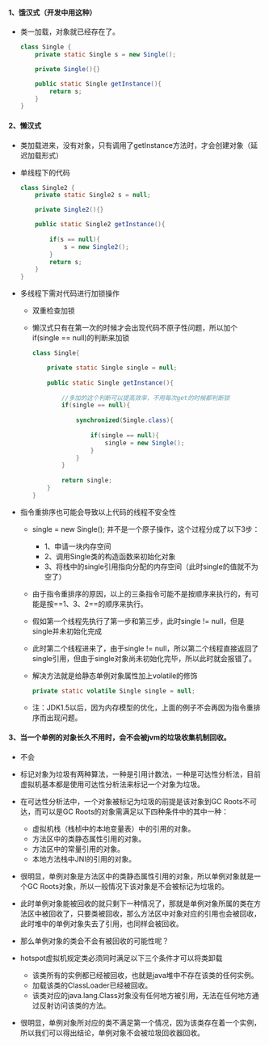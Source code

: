 #### 1、饿汉式（开发中用这种）

- 类一加载，对象就已经存在了。

    ```java
    class Single {
    	private static Single s = new Single();
    
    	private Single(){}
    
    	public static Single getInstance(){
    		return s;
    	}
    }
    ```

#### 2、懒汉式

- 类加载进来，没有对象，只有调用了getInstance方法时，才会创建对象（延迟加载形式）

- 单线程下的代码

    ```java
    class Single2 {
    	private static Single2 s = null;
    
    	private Single2(){}
    
    	public static Single2 getInstance(){
		
    		if(s == null){
				s = new Single2();
			}
    		return s;
    	}
    }
    ```

- 多线程下需对代码进行加锁操作

    - 双重检查加锁

    - 懒汉式只有在第一次的时候才会出现代码不原子性问题，所以加个if(single == null)的判断来加锁
    
        ```java
        class Single{
        
            private static Single single = null;
            
            public static Single getInstance(){
            
                //多加的这个判断可以提高效率，不用每次get的时候都判断锁
                if(single == null){ 
                
                    synchronized(Single.class){
                        
                        if(single == null){
                            single = new Single();
                        }
                    }
                }
                
                return single;
            }
        }
        ```

- 指令重排序也可能会导致以上代码的线程不安全性

    - single = new Single(); 并不是一个原子操作，这个过程分成了以下3步：

         - 1、申请一块内存空间
         - 2、调用Single类的构造函数来初始化对象
         - 3、将栈中的single引用指向分配的内存空间（此时single的值就不为空了）

    - 由于指令重排序的原因，以上的三条指令可能不是按顺序来执行的，有可能是按==1、3、2==的顺序来执行。
    
    - 假如第一个线程先执行了第一步和第三步，此时single != null，但是single并未初始化完成
    
    - 此时第二个线程进来了，由于single != null，所以第二个线程直接返回了single引用，但由于single对象尚未初始化完毕，所以此时就会报错了。
    
    - 解决方法就是给静态单例对象属性加上volatile的修饰

        ```java
        private static volatile Single single = null;
        ```
    
    - 注：JDK1.5以后，因为内存模型的优化，上面的例子不会再因为指令重排序而出现问题。

#### 3、当一个单例的对象长久不用时，会不会被jvm的垃圾收集机制回收。

- 不会

- 标记对象为垃圾有两种算法，一种是引用计数法，一种是可达性分析法，目前虚拟机基本都是使用可达性分析法来标记一个对象为垃圾。

- 在可达性分析法中，一个对象被标记为垃圾的前提是该对象到GC Roots不可达，而可以是GC Roots的对象需满足以下四种条件中的其中一种：

    - 虚拟机栈（栈桢中的本地变量表）中的引用的对象。
    - 方法区中的类静态属性引用的对象。
    - 方法区中的常量引用的对象。
    - 本地方法栈中JNI的引用的对象。

- 很明显，单例对象是方法区中的类静态属性引用的对象，所以单例对象就是一个GC Roots对象，所以一般情况下该对象是不会被标记为垃圾的。

- 此时单例对象能被回收的就只剩下一种情况了，那就是单例对象所属的类在方法区中被回收了，只要类被回收，那么方法区中对象对应的引用也会被回收，此时堆中的单例对象失去了引用，也同样会被回收。
- 那么单例对象的类会不会有被回收的可能性呢？

- hotspot虚拟机规定类必须同时满足以下三个条件才可以将类卸载
    
    - 该类所有的实例都已经被回收，也就是java堆中不存在该类的任何实例。
    - 加载该类的ClassLoader已经被回收。
    - 该类对应的java.lang.Class对象没有任何地方被引用，无法在任何地方通过反射访问该类的方法。
    
- 很明显，单例对象所对应的类不满足第一个情况，因为该类存在着一个实例，所以我们可以得出结论，单例对象不会被垃圾回收器回收。
